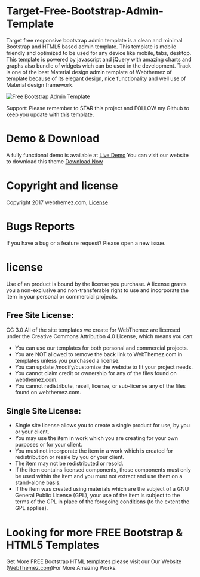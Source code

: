 # Target-Free-Bootstrap-Admin-Template
Target free responsive bootstrap admin template is a clean and minimal Bootstrap and HTML5 based admin template. This template is mobile friendly and optimized to be used for any device like mobile, tabs, desktop. This template is powered by javascript and jQuery with amazing charts and graphs also bundle of widgets wich can be used in the development. Track is one of the best Material design admin template of Webthemez of template because of its elegant design, nice functionality and well use of Material design framework.

![Free Bootstrap Admin Template](https://raw.githubusercontent.com/webthemez/Target-Free-Bootstrap-Admin-Template/master/assets/img/target-material-design-bootstrap-admin-template.png)

Support: Please remember to STAR this project and FOLLOW my Github to keep you update with this template.

# Demo & Download
A fully functional demo is available at <a title="Preview" href="https://webthemez.com/preview/?target-free-responsive-bootstrap-admin-template" target="_blank">Live Demo</a>
You can visit our website to download this theme <a title="Preview" href="https://webthemez.com/target-free-responsive-bootstrap-admin-template/" target="_blank">Download Now</a>

# Copyright and license
Copyright 2017 webthemez.com, <a href="https://webthemez.com/license">License</a>

# Bugs Reports
If you have a bug or a feature request? Please open a new issue.

# license 
Use of an product is bound by the license you purchase. A license grants you a non-exclusive and non-transferable right to use and incorporate the item in your personal or commercial projects. 

Free Site License:
------------------
CC 3.0 All of the site templates we create for WebThemez are licensed under the Creative Commons Attribution 4.0 License, which means you can:
 * You can use our templates for both personal and commercial projects. 
 * You are NOT allowed to remove the back link to WebThemez.com in templates unless you purchased a license. 
 * You can update /modify/customize the website to fit your project needs. 
 * You cannot claim credit or ownership for any of the files found on webthemez.com. 
 * You cannot redistribute, resell, license, or sub-license any of the files found on webthemez.com. 
 
Single Site License:
--------------------
 * Single site license allows you to create a single product for use, by you or your client. 
 * You may use the item in work which you are creating for your own purposes or for your client.
 * You must not incorporate the item in a work which is created for redistribution or resale by you or your client.
 * The item may not be redistributed or resold.
 * If the item contains licensed components, those components must only be used within the item and you must not extract and use them on a stand-alone basis.
 * If the item was created using materials which are the subject of a GNU General Public License (GPL), your use of the item is subject to the terms of the GPL in place of the foregoing conditions (to the extent the GPL applies).

# Looking for more FREE Bootstrap & HTML5 Templates
Get More FREE Bootstrap HTML templates please visit our Our Website (<a href="https://webthemez.com/">WebThemez.com</a>)For More Amazing Works.
